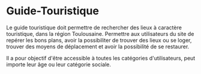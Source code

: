 # Guide-Touristique

Le guide touristique doit permettre de rechercher des lieux à caractère touristique, dans la région Toulousaine.
Permettre aux utilisateurs du site de repérer les bons plans, avoir la possibiliter de trouver des lieux ou se loger, trouver des moyens de déplacement et avoir la possibilité de se restaurer.

Il a pour objectif d'être accessible à toutes les catégories d'utilisateurs, peut importe leur âge ou leur catégorie sociale.  

